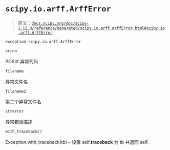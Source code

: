 # `scipy.io.arff.ArffError`

> 原文：[`docs.scipy.org/doc/scipy-1.12.0/reference/generated/scipy.io.arff.ArffError.html#scipy.io.arff.ArffError`](https://docs.scipy.org/doc/scipy-1.12.0/reference/generated/scipy.io.arff.ArffError.html#scipy.io.arff.ArffError)

```py
exception scipy.io.arff.ArffError
```

```py
errno
```

POSIX 异常代码

```py
filename
```

异常文件名

```py
filename2
```

第二个异常文件名

```py
strerror
```

异常错误描述

```py
with_traceback()
```

Exception.with_traceback(tb) – 设置 self.__traceback__ 为 tb 并返回 self.
